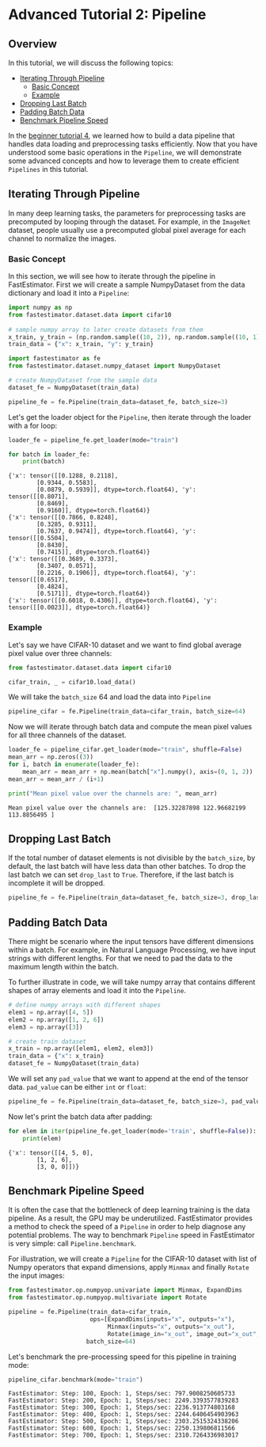 # Advanced Tutorial 2: Pipeline

## Overview

In this tutorial, we will discuss the following topics:

* [Iterating Through Pipeline](./tutorials/r1.0/advanced/t02_pipeline#ta02itp)
    * [Basic Concept](./tutorials/r1.0/advanced/t02_pipeline#ta02bc)
    * [Example](./tutorials/r1.0/advanced/t02_pipeline#ta02example)
* [Dropping Last Batch](./tutorials/r1.0/advanced/t02_pipeline#ta02dlb)
* [Padding Batch Data](./tutorials/r1.0/advanced/t02_pipeline#ta02pbd)
* [Benchmark Pipeline Speed](./tutorials/r1.0/advanced/t02_pipeline#ta02bps)

In the [beginner tutorial 4](./tutorials/r1.0/beginner/t04_pipeline), we learned how to build a data pipeline that handles data loading and preprocessing tasks efficiently. Now that you have understood some basic operations in the `Pipeline`, we will demonstrate some advanced concepts and how to leverage them to create efficient `Pipelines` in this tutorial.

<a id='ta02itp'></a>

## Iterating Through Pipeline

In many deep learning tasks, the parameters for preprocessing tasks are precomputed by looping through the dataset. For example, in the `ImageNet` dataset, people usually use a precomputed global pixel average for each channel to normalize the images. 

<a id='ta02bc'></a>

### Basic Concept

In this section, we will see how to iterate through the pipeline in FastEstimator. First we will create a sample NumpyDataset from the data dictionary and load it into a `Pipeline`:


```python
import numpy as np
from fastestimator.dataset.data import cifar10
    
# sample numpy array to later create datasets from them
x_train, y_train = (np.random.sample((10, 2)), np.random.sample((10, 1)))
train_data = {"x": x_train, "y": y_train}
```


```python
import fastestimator as fe
from fastestimator.dataset.numpy_dataset import NumpyDataset

# create NumpyDataset from the sample data
dataset_fe = NumpyDataset(train_data)

pipeline_fe = fe.Pipeline(train_data=dataset_fe, batch_size=3)
```

Let's get the loader object for the `Pipeline`, then iterate through the loader with a for loop:


```python
loader_fe = pipeline_fe.get_loader(mode="train")

for batch in loader_fe:
    print(batch)
```

    {'x': tensor([[0.1288, 0.2118],
            [0.9344, 0.5583],
            [0.0879, 0.5939]], dtype=torch.float64), 'y': tensor([[0.8071],
            [0.8469],
            [0.9160]], dtype=torch.float64)}
    {'x': tensor([[0.7866, 0.8248],
            [0.3285, 0.9311],
            [0.7637, 0.9474]], dtype=torch.float64), 'y': tensor([[0.5504],
            [0.8430],
            [0.7415]], dtype=torch.float64)}
    {'x': tensor([[0.3689, 0.3373],
            [0.3407, 0.0571],
            [0.2216, 0.1906]], dtype=torch.float64), 'y': tensor([[0.6517],
            [0.4824],
            [0.5171]], dtype=torch.float64)}
    {'x': tensor([[0.6018, 0.4306]], dtype=torch.float64), 'y': tensor([[0.0023]], dtype=torch.float64)}


<a id='ta02example'></a>

### Example

Let's say we have CIFAR-10 dataset and we want to find global average pixel value over three channels:


```python
from fastestimator.dataset.data import cifar10

cifar_train, _ = cifar10.load_data()
```

We will take the `batch_size` 64 and load the data into `Pipeline`


```python
pipeline_cifar = fe.Pipeline(train_data=cifar_train, batch_size=64)
```

Now we will iterate through batch data and compute the mean pixel values for all three channels of the dataset. 


```python
loader_fe = pipeline_cifar.get_loader(mode="train", shuffle=False)
mean_arr = np.zeros((3))
for i, batch in enumerate(loader_fe):
    mean_arr = mean_arr + np.mean(batch["x"].numpy(), axis=(0, 1, 2))
mean_arr = mean_arr / (i+1)
```


```python
print("Mean pixel value over the channels are: ", mean_arr)
```

    Mean pixel value over the channels are:  [125.32287898 122.96682199 113.8856495 ]


<a id='ta02dlb'></a>

## Dropping Last Batch

If the total number of dataset elements is not divisible by the `batch_size`, by default, the last batch will have less data than other batches.  To drop the last batch we can set `drop_last` to `True`. Therefore, if the last batch is incomplete it will be dropped.


```python
pipeline_fe = fe.Pipeline(train_data=dataset_fe, batch_size=3, drop_last=True)
```

<a id='ta02pbd'></a>

## Padding Batch Data

There might be scenario where the input tensors have different dimensions within a batch. For example, in Natural Language Processing, we have input strings with different lengths. For that we need to pad the data to the maximum length within the batch.


To further illustrate in code, we will take numpy array that contains different shapes of array elements and load it into the `Pipeline`.


```python
# define numpy arrays with different shapes
elem1 = np.array([4, 5])
elem2 = np.array([1, 2, 6])
elem3 = np.array([3])

# create train dataset
x_train = np.array([elem1, elem2, elem3])
train_data = {"x": x_train}
dataset_fe = NumpyDataset(train_data)
```

We will set any `pad_value` that we want to append at the end of the tensor data. `pad_value` can be either `int` or `float`:


```python
pipeline_fe = fe.Pipeline(train_data=dataset_fe, batch_size=3, pad_value=0)
```

Now let's print the batch data after padding:


```python
for elem in iter(pipeline_fe.get_loader(mode='train', shuffle=False)):
    print(elem)
```

    {'x': tensor([[4, 5, 0],
            [1, 2, 6],
            [3, 0, 0]])}


<a id='ta02bps'></a>

## Benchmark Pipeline Speed

It is often the case that the bottleneck of deep learning training is the data pipeline. As a result, the GPU may be underutilized. FastEstimator provides a method to check the speed of a `Pipeline` in order to help diagnose any potential problems. The way to benchmark `Pipeline` speed in FastEstimator is very simple: call `Pipeline.benchmark`.

For illustration, we will create a `Pipeline` for the CIFAR-10 dataset with list of Numpy operators that expand dimensions, apply `Minmax` and finally `Rotate` the input images: 


```python
from fastestimator.op.numpyop.univariate import Minmax, ExpandDims
from fastestimator.op.numpyop.multivariate import Rotate

pipeline = fe.Pipeline(train_data=cifar_train,
                       ops=[ExpandDims(inputs="x", outputs="x"),
                            Minmax(inputs="x", outputs="x_out"),
                            Rotate(image_in="x_out", image_out="x_out", limit=180)],
                      batch_size=64)
```

Let's benchmark the pre-processing speed for this pipeline in training mode:


```python
pipeline_cifar.benchmark(mode="train")
```

    FastEstimator: Step: 100, Epoch: 1, Steps/sec: 797.9008250605733
    FastEstimator: Step: 200, Epoch: 1, Steps/sec: 2249.3393577839283
    FastEstimator: Step: 300, Epoch: 1, Steps/sec: 2236.913774803168
    FastEstimator: Step: 400, Epoch: 1, Steps/sec: 2244.6406454903963
    FastEstimator: Step: 500, Epoch: 1, Steps/sec: 2303.2515324338206
    FastEstimator: Step: 600, Epoch: 1, Steps/sec: 2250.139806811566
    FastEstimator: Step: 700, Epoch: 1, Steps/sec: 2310.7264336983017

